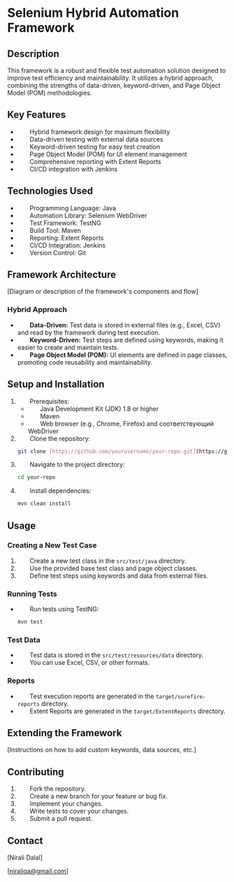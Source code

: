 #   Selenium Hybrid Automation Framework

##  Description

This framework is a robust and flexible test automation solution designed to improve test efficiency and maintainability. It utilizes a hybrid approach, combining the strengths of data-driven, keyword-driven, and Page Object Model (POM) methodologies.

##  Key Features

*        Hybrid framework design for maximum flexibility
*        Data-driven testing with external data sources
*        Keyword-driven testing for easy test creation
*        Page Object Model (POM) for UI element management
*        Comprehensive reporting with Extent Reports
*        CI/CD integration with Jenkins

##  Technologies Used

*        Programming Language: Java
*        Automation Library: Selenium WebDriver
*        Test Framework: TestNG
*        Build Tool: Maven
*        Reporting: Extent Reports
*        CI/CD Integration: Jenkins
*        Version Control: Git

##  Framework Architecture

\[Diagram or description of the framework's components and flow]

###   Hybrid Approach

*        **Data-Driven:** Test data is stored in external files (e.g., Excel, CSV) and read by the framework during test execution.
*        **Keyword-Driven:** Test steps are defined using keywords, making it easier to create and maintain tests.
*        **Page Object Model (POM):** UI elements are defined in page classes, promoting code reusability and maintainability.

##  Setup and Installation

1.         Prerequisites:
    *        Java Development Kit (JDK) 1.8 or higher
    *        Maven
    *        Web browser (e.g., Chrome, Firefox) and соответствующий WebDriver
2.         Clone the repository:
    ```bash
    git clone [https://github.com/yourusername/your-repo.git](https://github.com/yourusername/your-repo.git)
    ```
3.         Navigate to the project directory:
    ```bash
    cd your-repo
    ```
4.         Install dependencies:
    ```bash
    mvn clean install
    ```

##  Usage

###   Creating a New Test Case

1.         Create a new test class in the `src/test/java` directory.
2.         Use the provided base test class and page object classes.
3.         Define test steps using keywords and data from external files.

###   Running Tests

*        Run tests using TestNG:
    ```bash
    mvn test
    ```

###   Test Data

*        Test data is stored in the `src/test/resources/data` directory.
*        You can use Excel, CSV, or other formats.

###   Reports

*        Test execution reports are generated in the `target/surefire-reports` directory.
*        Extent Reports are generated in the `target/ExtentReports` directory.

##  Extending the Framework

\[Instructions on how to add custom keywords, data sources, etc.]

##  Contributing

1.         Fork the repository.
2.         Create a new branch for your feature or bug fix.
3.         Implement your changes.
4.         Write tests to cover your changes.
5.         Submit a pull request.



##  Contact

\[Nirali Dalal]

\[niraliqa@gmail.com]
